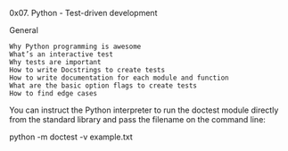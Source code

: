 0x07. Python - Test-driven development

General

    Why Python programming is awesome
    What’s an interactive test
    Why tests are important
    How to write Docstrings to create tests
    How to write documentation for each module and function
    What are the basic option flags to create tests
    How to find edge cases

You can instruct the Python interpreter to run the doctest module directly from the standard library and pass the filename on the command line:

python -m doctest -v example.txt